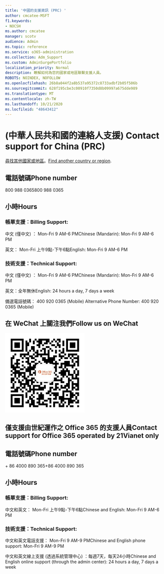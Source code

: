 ```yaml
---
title: '中國的支援資訊 (PRC) '
author: cmcatee-MSFT
f1.keywords:
- NOCSH
ms.author: cmcatee
manager: scotv
audience: Admin
ms.topic: reference
ms.service: o365-administration
ms.collection: Adm_Support
ms.custom: AdminSurgePortfolio
localization_priority: Normal
description: 瞭解如何為您的國家或地區聯繫支援人員。
ROBOTS: NOINDEX, NOFOLLOW
ms.openlocfilehash: 26b8a044f2a8b537a95372c8733adbf2b05f506b
ms.sourcegitcommit: 628f195cbe3c00910f7350d8b09997a675dde989
ms.translationtype: MT
ms.contentlocale: zh-TW
ms.lasthandoff: 10/21/2020
ms.locfileid: "48643412"
---
```

# <a name="contact-support-for-china-prc"></a><span data-ttu-id="ecbf5-103"> (中華人民共和國的連絡人支援) </span><span class="sxs-lookup"><span data-stu-id="ecbf5-103">Contact support for China (PRC)</span></span>

<span data-ttu-id="ecbf5-104">[尋找其他國家或地區](../contact-support-for-business-products.md)。</span><span class="sxs-lookup"><span data-stu-id="ecbf5-104">[Find another country or region](../contact-support-for-business-products.md).</span></span>

## <a name="phone-number"></a><span data-ttu-id="ecbf5-105">電話號碼</span><span class="sxs-lookup"><span data-stu-id="ecbf5-105">Phone number</span></span>
<span data-ttu-id="ecbf5-106">800 988 0365</span><span class="sxs-lookup"><span data-stu-id="ecbf5-106">800 988 0365</span></span>

## <a name="hours"></a><span data-ttu-id="ecbf5-107">小時</span><span class="sxs-lookup"><span data-stu-id="ecbf5-107">Hours</span></span>
### <a name="billing-support"></a><span data-ttu-id="ecbf5-108">帳單支援︰</span><span class="sxs-lookup"><span data-stu-id="ecbf5-108">Billing Support:</span></span>

<span data-ttu-id="ecbf5-109">中文 (僅中文) ： Mon-Fri 9 AM-6 PM</span><span class="sxs-lookup"><span data-stu-id="ecbf5-109">Chinese (Mandarin): Mon-Fri 9 AM-6 PM</span></span>

<span data-ttu-id="ecbf5-110">英文： Mon-Fri 上午9點-下午6點</span><span class="sxs-lookup"><span data-stu-id="ecbf5-110">English: Mon-Fri 9 AM-6 PM</span></span>

### <a name="technical-support"></a><span data-ttu-id="ecbf5-111">技術支援：</span><span class="sxs-lookup"><span data-stu-id="ecbf5-111">Technical Support:</span></span>

<span data-ttu-id="ecbf5-112">中文 (僅中文) ： Mon-Fri 9 AM-6 PM</span><span class="sxs-lookup"><span data-stu-id="ecbf5-112">Chinese (Mandarin): Mon-Fri 9 AM-6 PM</span></span>

<span data-ttu-id="ecbf5-113">英文：全年無休</span><span class="sxs-lookup"><span data-stu-id="ecbf5-113">English: 24 hours a day, 7 days a week</span></span>

<span data-ttu-id="ecbf5-114">備選電話號碼： 400 920 0365 (Mobile) </span><span class="sxs-lookup"><span data-stu-id="ecbf5-114">Alternative Phone Number: 400 920 0365 (Mobile)</span></span>

## <a name="follow-us-on-wechat"></a><span data-ttu-id="ecbf5-115">在 WeChat 上關注我們</span><span class="sxs-lookup"><span data-stu-id="ecbf5-115">Follow us on WeChat</span></span>
![WeChat QR 碼](../../media/4d8fe09c-1a11-4cd8-be4c-75add8dccddd.jpg)

## <a name="contact-support-for-office-365-operated-by-21vianet-only"></a><span data-ttu-id="ecbf5-117">僅支援由世紀運作之 Office 365 的支援人員</span><span class="sxs-lookup"><span data-stu-id="ecbf5-117">Contact support for Office 365 operated by 21Vianet only</span></span>
## <a name="phone-number"></a><span data-ttu-id="ecbf5-118">電話號碼</span><span class="sxs-lookup"><span data-stu-id="ecbf5-118">Phone number</span></span>
<span data-ttu-id="ecbf5-119">+ 86 4000 890 365</span><span class="sxs-lookup"><span data-stu-id="ecbf5-119">+86 4000 890 365</span></span>

## <a name="hours"></a><span data-ttu-id="ecbf5-120">小時</span><span class="sxs-lookup"><span data-stu-id="ecbf5-120">Hours</span></span>
### <a name="billing-support"></a><span data-ttu-id="ecbf5-121">帳單支援︰</span><span class="sxs-lookup"><span data-stu-id="ecbf5-121">Billing Support:</span></span>

<span data-ttu-id="ecbf5-122">中文和英文： Mon-Fri 上午9點-下午6點</span><span class="sxs-lookup"><span data-stu-id="ecbf5-122">Chinese and English: Mon-Fri 9 AM-6 PM</span></span>

### <a name="technical-support"></a><span data-ttu-id="ecbf5-123">技術支援：</span><span class="sxs-lookup"><span data-stu-id="ecbf5-123">Technical Support:</span></span>

<span data-ttu-id="ecbf5-124">中文和英文電話支援： Mon-Fri 9 AM-9 PM</span><span class="sxs-lookup"><span data-stu-id="ecbf5-124">Chinese and English phone support: Mon-Fri 9 AM-9 PM</span></span>

<span data-ttu-id="ecbf5-125">中文和英文線上支援 (透過系統管理中心) ：每週7天，每天24小時</span><span class="sxs-lookup"><span data-stu-id="ecbf5-125">Chinese and English online support (through the admin center): 24 hours a day, 7 days a week</span></span>
